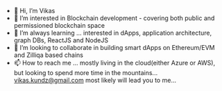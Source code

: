 - 👋 Hi, I’m Vikas
- 👀 I’m interested in Blockchain development - covering both public and permissioned blockchain space
- 🌱 I’m always learning ... interested in dApps, application architecture, graph DBs, ReactJS and NodeJS
- 💞️ I’m looking to collaborate in building smart dApps on Ethereum/EVM and Zilliqa based chains
- 📫 How to reach me ... mostly living in the cloud(either Azure or AWS), but looking to spend more time in the mountains... vikas.kundz@gmail.com most likely will lead you to me...

<!---
vikaskundz/vikaskundz is a ✨ special ✨ repository because its `README.md` (this file) appears on your GitHub profile.
You can click the Preview link to take a look at your changes.
--->
